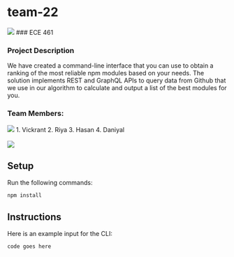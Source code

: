 # team-22
<img src="https://contrib.rocks/image?repo=varshney00/team-22](https://img.shields.io/github/contributors/varshney00/team-22" />
### ECE 461

### Project Description
We have created a command-line interface that you can use to obtain a ranking of the most reliable npm modules based on your needs. The solution implements REST and GraphQL APIs to query data from Github that we use in our algorithm to calculate and output a list of the best modules for you.

### Team Members:

<img src="https://contrib.rocks/image?repo=varshney00/team-22" />
1. Vickrant
2. Riya
3. Hasan
4. Daniyal <br />
<br />
<img src="https://github-readme-stats.vercel.app/api/top-langs/?username=vcxrant" />

## Setup
Run the following commands:
```
npm install
```
## Instructions
Here is an example input for the CLI:
```
code goes here
```
